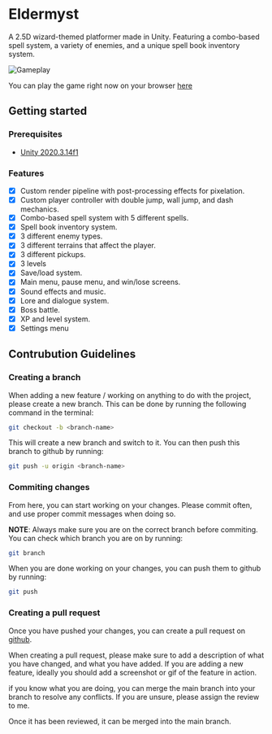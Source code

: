 # Eldermyst
A 2.5D wizard-themed platformer made in Unity. Featuring a combo-based spell system, a variety of enemies, and a unique spell book inventory system.

![Gameplay](./Eldermyst%20(1).gif)

You can play the game right now on your browser [here](https://kodokoto.github.io/Eldermyst-build/)
## Getting started

### Prerequisites

- [Unity 2020.3.14f1](https://unity.com/)

### Features

- [x] Custom render pipeline with post-processing effects for pixelation.
- [x] Custom player controller with double jump, wall jump, and dash mechanics.
- [x] Combo-based spell system with 5 different spells.
- [x] Spell book inventory system.
- [x] 3 different enemy types.
- [x] 3 different terrains that affect the player.
- [x] 3 different pickups.
- [x] 3 levels 
- [x] Save/load system.
- [x] Main menu, pause menu, and win/lose screens.
- [x] Sound effects and music.
- [x] Lore and dialogue system.
- [x] Boss battle.
- [x] XP and level system.
- [x] Settings menu 
 
## Contrubution Guidelines


### Creating a branch

When adding a new feature / working on anything to do with the project, please create a new branch. This can be done by running the following command in the terminal:

```sh
git checkout -b <branch-name>
```

This will create a new branch and switch to it. You can then push this branch to github by running:

```sh
git push -u origin <branch-name>
```

### Commiting changes

From here, you can start working on your changes. Please commit often, and use proper commit messages when doing so.

**NOTE**: Always make sure you are on the correct branch before commiting. You can check which branch you are on by running:

```sh
git branch
```

When you are done working on your changes, you can push them to github by running:

```sh
git push
```

### Creating a pull request

Once you have pushed your changes, you can create a pull request on [github](https://github.com).

When creating a pull request, please make sure to add a description of what you have changed, and what you have added. If you are adding a new feature, ideally you should add a screenshot or gif of the feature in action.

if you know what you are doing, you can merge the main branch into your branch to resolve any conflicts. If you are unsure, please assign the review to me. 

Once it has been reviewed, it can be merged into the main branch.



